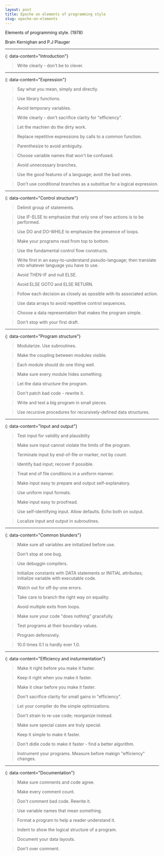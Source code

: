 ```yaml
---
layout: post
title: Epoche on elements of programming style
slug: epoche-on-elements
---
```


Elements of programming style. (1978)

Brain Kernighan and P.J Plauger

---
{: data-content="Introduction"}

> Write clearly - don't be to clever.

---
{: data-content="Expression"}

> Say what you mean, simply and directly.

> Use library functions.

> Avoid temporary variables.

> Write clearly - don't sacrifice clarity for "efficiency".

> Let the machien do the dirty work.

> Replace repetitive expressions by calls to a common function.

> Parenthesize to avoid ambiguity.

> Choose variable names that won't be confused.

> Avoid unnecessary branches.

> Use the good features of a language; avoit the bad ones.

> Don't use conditional branches as a substitue for a logical expression.

---
{: data-content="Control structure"}

> Delimit group of statements.

> Use IF-ELSE to emphasize that only one of two actions is to be performed.

> Use DO and DO-WHILE to emphasize the presence of loops.

> Make your programs read from top to bottom.

> Use the fundamental control flow constructs.

> Write first in an easy-to-understand pseudo-language; then translate into whatever language you have to use.

> Avoid THEN-IF and null ELSE.

> Avoid ELSE GOTO and ELSE RETURN.

> Follow each decision as closely as opssible with its associated action.

> Use data arrays to avoid repetitive control sequences.

> Choose a data representation that makes the program simple.

> Don't stop with your first draft.

---
{: data-content="Program structure"}

> Modularize. Use subroutines.

> Make the coupling between modules visible.

> Each module should do one thing well.

> Make sure every module hides something.

> Let the data structure the program.

> Don't patch bad code - rewrite it.

> Write and test a big program in small pieces.

> Use recursive procedures for recursively-defined data structures.

---
{: data-content="Input and output"}

> Test input for validity and plausiblity

> Make sure input cannot violate the limits of the program.

> Terminate input by end-of-file or marker, not by count.

> Identify bad input; recover if possible.

> Treat end of file conditions in a uniform manner.

> Make input easy to prepare and output self-explanatory.

> Use uniform input formats.

> Make input easy to proofread.

> Use self-identifying input. Allow defaults. Echo both on output.

> Localize input and output in subroutines.

---
{: data-content="Common blunders"}

> Make sure all variables are initialized before use.

> Don't stop at one bug.

> Use debuggin compilers.

> Initialize constants with DATA statements or INITIAL attributes; initialize variable with executable code.

> Watch out for off-by-one errors.

> Take care to branch the right way on equality.

> Avoid multiple exits from loops.

> Make sure your code "does nothing" gracefully.

> Test programs at their boundary values.

> Program defensively.

> 10.0 times 0.1 is hardly ever 1.0.

---
{: data-content="Efficiency and insturmentation"}

> Make it right before you make it faster.

> Keep it right when you make it faster.

> Make it clear before you make it faster.

> Don't sacrifice clarity for small gains in "efficiency".

> Let your compiler do the simple optimizations.

> Don't strain to re-use code; reorganize instead.

> Make sure special cases are truly special.

> Keep it simple to make it faster.

> Don't didle code to make it faster - find a better algorithm.

> Instrument your programs. Measure before makign "efficiency" changes.


---
{: data-content="Documentation"}

> Make sure comments and code agree.

> Make every comment count.

> Don't comment bad code. Rewrite it.

> Use variable names that mean something.

> Format a program to help a reader understand it.

> Indent to show the logical structure of a program.

> Document your data layouts.

> Don't over comment.

> 
